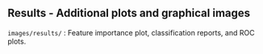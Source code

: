 ## Results - Additional plots and graphical images

`images/results/` : Feature importance plot, classification reports, and ROC plots. 